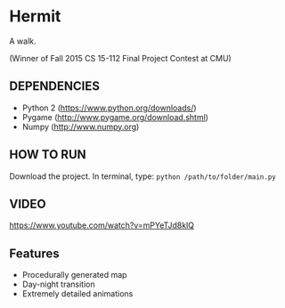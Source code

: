# Hermit
A walk.

(Winner of Fall 2015 CS 15-112 Final Project Contest at CMU)

## DEPENDENCIES
* Python 2 (https://www.python.org/downloads/)
* Pygame (http://www.pygame.org/download.shtml)
* Numpy (http://www.numpy.org)

## HOW TO RUN
Download the project. In terminal, type:
`python /path/to/folder/main.py`


## VIDEO
https://www.youtube.com/watch?v=mPYeTJd8klQ

## Features
* Procedurally generated map
* Day-night transition
* Extremely detailed animations
